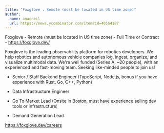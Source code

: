 ```yaml
---
title: "Foxglove : Remote (must be located in US time zone)"
author:
  name: amacneil
  url: https://news.ycombinator.com/item?id=40564187
---
```

Foxglove - Remote (must be located in US time zone) - Full Time or Contract - <a href="https:&#x2F;&#x2F;foxglove.dev&#x2F;" rel="nofollow">https:&#x2F;&#x2F;foxglove.dev&#x2F;</a>

Foxglove is the leading observability platform for robotics developers. We help robotics and autonomous vehicle companies log, ingest, organize, and visualize multimodal data. We&#x27;re well funded (Series A, ~20 people), with an experienced and fast-moving team. Seeking like-minded people to join us!

- Senior &#x2F; Staff Backend Engineer (TypeScript, Node.js, bonus if you have experience with Rust, Go, C++, Python)

- Data Infrastructure Engineer

- Go To Market Lead (Onsite in Boston, must have experience selling dev tools or infrastructure)

- Demand Generation Lead

<a href="https:&#x2F;&#x2F;foxglove.dev&#x2F;careers" rel="nofollow">https:&#x2F;&#x2F;foxglove.dev&#x2F;careers</a>
